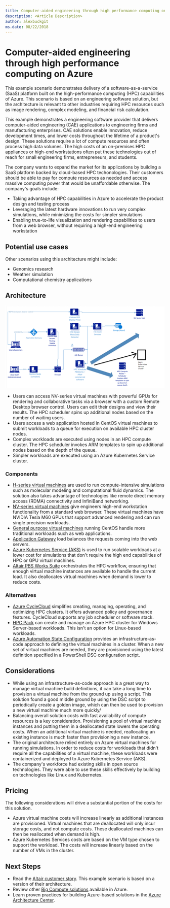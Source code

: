 ```yaml
---
title: Computer-aided engineering through high performance computing on Azure
description: <Article Description>
author: alexbuckgit
ms.date: 08/22/2018
---
```


# Computer-aided engineering through high performance computing on Azure

This example scenario demonstrates delivery of a software-as-a-service (SaaS) platform built on the high-performance computing (HPC) capabilities of Azure. This scenario is based on an engineering software solution, but the architecture is relevant to other industries requiring HPC resources such as image rendering, complex modeling, and financial risk calculation.

This example demonstrates a engineering software provider that delivers computer-aided engineering (CAE) applications to engineering firms and manufacturing enterprises. CAE solutions enable innovation, reduce development times, and lower costs throughout the lifetime of a product's design. These solutions require a lot of compute resources and often process high data volumes. 
The high costs of an on-premises HPC appliances or high-end workstations often put these technologies out of reach for small engineering firms, entrepreneurs, and students. 

The company wants to expand the market for its applications by building a SaaS platform backed by cloud-based HPC techonologies. Their customers should be able to pay for compute resources as needed and access massive computing power that would be unaffordable otherwise. The company's goals include:
* Taking advantage of HPC capabilities in Azure to accelerate the product design and testing process
* Leveraging the latest hardware innovations to run very complex simulations, while minimizing the costs for simpler simulations  
* Enabling true-to-life visualization and rendering capabilities to users from a web browser, without requiring a high-end engineering workstation

## Potential use cases

Other scenarios using this architecture might include:

* Genomics research
* Weather simulation
* Computational chemistry applications

## Architecture

![Architecture for a SaaS solution enabling HPC capabilities][architecture]

* Users can access NV-series virtual machines with powerful GPUs for rendering and collaborative tasks via a browser with a custom Remote Desktop browser control. Users can edit their designs and view their results. The HPC scheduler spins up additional nodes based on the number of waiting users.
* Users access a web application hosted in CentOS virtual machines to submit workloads to a queue for execution on available HPC cluster nodes.
* Complex workloads are executed using nodes in an HPC compute cluster. The HPC scheduler invokes ARM templates to spin up additional nodes based on the depth of the queue.
* Simpler workloads are executed using an Azure Kubernetes Service cluster.


### Components

* [H-series virtual machines](/azure/virtual-machines/linux/sizes-hpc) are used to run compute-intensive simulations such as molecular modeling and computational fluid dynamics. The solution also takes advantage of technologies like remote direct memory access (RDMA) connectivity and InfiniBand networking.
* [NV-series virtual machines](/azure/virtual-machines/windows/sizes-gpu) give engineers high-end workstation functionality from a standard web browser. These virtual machines have NVIDIA Tesla M60 GPUs that support advanced rendering and can run single precision workloads.
* [General purpose virtual machines](/azure/virtual-machines/linux/sizes-general) running CentOS handle more traditional workloads such as web applications.
* [Application Gateway](/azure/application-gateway/) load balances the requests coming into the web servers.
* [Azure Kubernetes Service (AKS)](/azure/aks/) is used to run scalable workloads at a lower cost for simulations that don't require the high end capabilities of HPC or GPU virtual machines.   
* [Altair PBS Works Suite](https://www.pbsworks.com/PBSProduct.aspx?n=PBS-Works-Suite&c=Overview-and-Capabilities) orchestrates the HPC workflow, ensuring that enough virtual machine instances are available to handle the current load. It also deallocates virtual machines when demand is lower to reduce costs.

### Alternatives

* [Azure CycleCloud](/azure/cyclecloud/overview) simplifies creating, managing, operating, and optimizing HPC clusters. It offers advanced policy and governance features. CycleCloud supports any job scheduler or software stack.
* [HPC Pack](/azure/virtual-machines/windows/hpcpack-cluster-options) can create and manage an Azure HPC cluster for Windows Server-based workloads. This isn't an option for Linux-based workloads.
* [Azure Automation State Configuration](/azure/automation/automation-dsc-overview) provides an infrastructure-as-code approach to defining the virtual machines in a cluster. When a new set of virtual machines are needed, they are provisioned using the latest definition specified in a PowerShell DSC configuration script.

## Considerations

* While using an infrastructure-as-code approach is a great way to manage virtual machine build definitions, it can take a long time to provision a virtual machine from the ground up using a script. This solution found a good middle ground by using the DSC script to periodically create a golden image, which can then be used to provision a new virtual machine much more quickly/ 
* Balancing overall solution costs with fast availability of compute resources is a key consideration. Provisioning a pool of virtual machine instances and putting them in a deallocated state lowers the operating costs. When an additional virtual machine is needed, reallocating an existing instance is much faster than provisioning a new instance.
* The original architecture relied entirely on Azure virtual machines for running simulations. In order to reduce costs for workloads that didn't require all the capabilities of a virtual machine, these workloads were containerized and deployed to Azure Kubernetes Service (AKS).
* The company's workforce had existing skills in open source technologies. They were able to use these skills effectively by building on technologies like Linux and Kubernetes. 

## Pricing

The following considerations will drive a substantial portion of the costs for this solution.

* Azure virtual machine costs will increase linearly as additional instances are provisioned. Virtual machines that are deallocated will only incur storage costs, and not compute costs. These deallocated machines can then be reallocated when demand is high.
* Azure Kubernetes Services costs are based on the VM type chosen to support the workload. The costs will increase linearly based on the number of VMs in the cluster.

## Next Steps

* Read the [Altair customer story][source-document]. This example scenario is based on a version of their architecture.
* Review other [Big Compute solutions](https://azure.microsoft.com/en-us/solutions/big-compute/) available in Azure.
* Learn proven practices for building Azure-based solutions in the [Azure Architecture Center](/azure/architecture/).

<!-- links -->
[source-document]: https://customers.microsoft.com/story/altair-manufacturing-azure
[architecture]: ./media/architecture-diagram-hpc-saas.png
[calculator]: https://azure.com/e/
